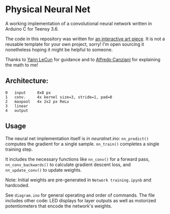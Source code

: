 # Physical Neural Net
A working implementation of a convolutional neural network written in Arduino C for Teensy 3.6.

The code in this repository was written for [an interactive art piece](https://philippschmitt.com/work/mark-ii-convolutional-neural-network). It is not a reusable template for your own project, sorry! I'm open sourcing it nonetheless hoping it might be helpful to someone.

Thanks to [Yann LeCun](http://yann.lecun.com) for guidance and to [Alfredo Canziani](https://github.com/Atcold) for explaining the math to me!


## Architecture:
```
0   input     8x8 px
1   conv.     4x kernel size=3, stride=1, pad=0
2   maxpool   4x 2x2 px ReLu
3   linear
4   output
```

## Usage
The neural net implementation itself is in _neuralnet.ino_: `nn_predict()` computes the gradient for a single sample. `nn_train()` completes a single training step.

It includes the necessary functions like `nn_conv()` for a forward pass, `nn_conv_backwards()` to calculate gradient descent loss, and `nn_update_conv()` to update weights.

Note: Initial weights are pre-generated in `Network training.ipynb` and hardcoded.

See `diagram.ino` for general operating and order of commands. The file includes other code: LED displays for layer outputs as well as motorized potentiometers that encode the network's weights.

